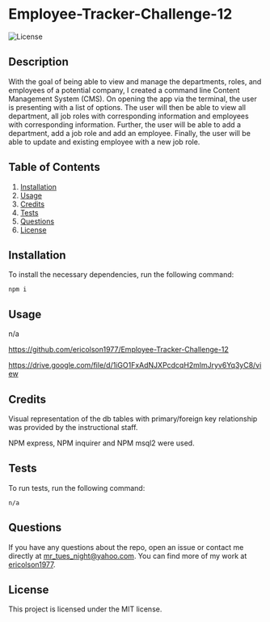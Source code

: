 # Employee-Tracker-Challenge-12
![License](https://img.shields.io/badge/License-MIT-yellow.svg)

## Description
With the goal of being able to view and manage the departments, roles, and employees of a potential company, I created a command line Content Management System (CMS). On opening the app via the terminal, the user is presenting with a list of options. The user will then be able to view all department, all job roles with corresponding information and employees with corresponding information. Further, the user will be able to add a department, add a job role and add an employee. Finally, the user will be able to update and existing employee with a new job role. 

## Table of Contents
1. [Installation](#installation)
2. [Usage](#usage)
3. [Credits](#credits)
4. [Tests](#tests)
5. [Questions](#questions)
6. [License](#license)

## Installation
To install the necessary dependencies, run the following command:
    
    npm i

## Usage
n/a

https://github.com/ericolson1977/Employee-Tracker-Challenge-12 

https://drive.google.com/file/d/1iGO1FxAdNJXPcdcqH2mlmJryv6Yq3yC8/view


## Credits
Visual representation of the db tables with primary/foreign key relationship was provided by the instructional staff. 

NPM express, NPM inquirer and NPM msql2 were used.

## Tests
To run tests, run the following command:
    
    n/a

## Questions
If you have any questions about the repo, open an issue or contact me directly at mr_tues_night@yahoo.com. You can find more of my work at [ericolson1977](https://github.com/ericolson1977).

## License
  This project is licensed under the MIT license.
